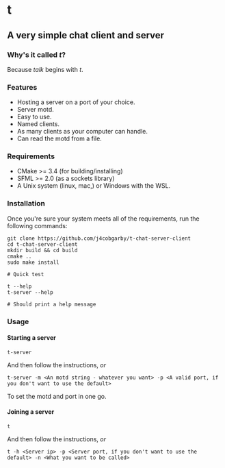 # t
## A very simple chat client and server

### Why's it called *t*?
Because *talk* begins with *t*.

### Features
 - Hosting a server on a port of your choice.
 - Server motd.
 - Easy to use.
 - Named clients.
 - As many clients as your computer can handle.
 - Can read the motd from a file.

### Requirements
 - CMake >= 3.4 (for building/installing)
 - SFML >= 2.0 (as a sockets library)
 - A Unix system (linux, mac,) or Windows with the WSL.

### Installation
Once you're sure your system meets all of the requirements, run the following commands:

```
git clone https://github.com/j4cobgarby/t-chat-server-client
cd t-chat-server-client
mkdir build && cd build
cmake ..
sudo make install

# Quick test

t --help
t-server --help

# Should print a help message
```

### Usage
#### Starting a server
```
t-server
```
And then follow the instructions, *or*
```
t-server -m <An motd string - whatever you want> -p <A valid port, if you don't want to use the default>
```
To set the motd and port in one go.
#### Joining a server
```
t
```
And then follow the instructions, *or*
```
t -h <Server ip> -p <Server port, if you don't want to use the default> -n <What you want to be called>
```